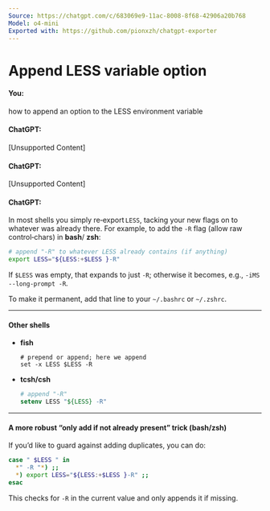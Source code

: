 ```yaml
---
Source: https://chatgpt.com/c/683069e9-11ac-8008-8f68-42906a20b768
Model: o4-mini
Exported with: https://github.com/pionxzh/chatgpt-exporter
---
```


# Append LESS variable option

#### You:
how to append an option to the LESS environment variable

#### ChatGPT:
\[Unsupported Content]


#### ChatGPT:
\[Unsupported Content]


#### ChatGPT:
In most shells you simply re‑export `LESS`, tacking your new flags on to whatever was already there. For example, to add the `-R` flag (allow raw control‐chars) in **bash**/ **zsh**:

```bash
# append "-R" to whatever LESS already contains (if anything)
export LESS="${LESS:+$LESS }-R"
```

If `$LESS` was empty, that expands to just `-R`; otherwise it becomes, e.g., `-iMS --long-prompt -R`.

To make it permanent, add that line to your `~/.bashrc` or `~/.zshrc`.

---

#### Other shells

- **fish**
  ```fish
  # prepend or append; here we append
  set -x LESS $LESS -R
  ```

- **tcsh/csh**
  ```csh
  # append "-R"
  setenv LESS "${LESS} -R"
  ```

---

#### A more robust “only add if not already present” trick (bash/zsh)

If you’d like to guard against adding duplicates, you can do:

```bash
case " $LESS " in
  *" -R "*) ;;
  *) export LESS="${LESS:+$LESS }-R" ;;
esac
```

This checks for `-R` in the current value and only appends it if missing.
